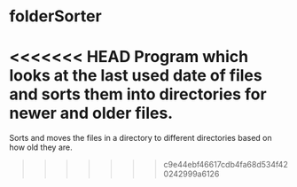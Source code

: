 # folderSorter
<<<<<<< HEAD
Program which looks at the last used date of files and sorts them into directories for newer and older files. 
=======
Sorts and moves the files in a directory to different directories based on how old they are. 
>>>>>>> c9e44ebf46617cdb4fa68d534f420242999a6126
